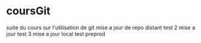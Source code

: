 # coursGit
suite du cours sur l'utilisation de git
mise a jour de repo distant
test 2 mise a jour
test 3 mise a jour local
test preprod
